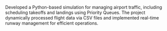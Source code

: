 Developed a Python-based simulation for managing airport traffic, including scheduling takeoffs and landings using Priority Queues. The project dynamically processed flight data via CSV files and implemented real-time runway management for efficient operations.
